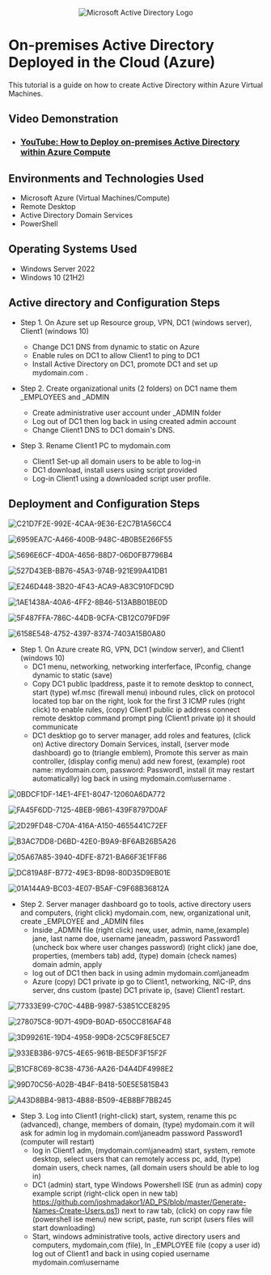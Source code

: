 <p align="center">
<img src="https://i.imgur.com/pU5A58S.png" alt="Microsoft Active Directory Logo"/>
</p>

<h1>On-premises Active Directory Deployed in the Cloud (Azure)</h1>
This tutorial is a guide on how to create Active Directory within Azure Virtual Machines.<br />


<h2>Video Demonstration</h2>

- ### [YouTube: How to Deploy on-premises Active Directory within Azure Compute](https://www.youtube.com)

<h2>Environments and Technologies Used</h2>

- Microsoft Azure (Virtual Machines/Compute)
- Remote Desktop
- Active Directory Domain Services
- PowerShell

<h2>Operating Systems Used </h2>

- Windows Server 2022
- Windows 10 (21H2)

<h2>Active directory and Configuration Steps</h2>

- Step 1. On Azure set up Resource group, VPN, DC1 (windows server), Client1 (windows 10)
  - Change DC1 DNS from dynamic to static on Azure
  - Enable rules on DC1 to allow Client1 to ping to DC1
  - Install Active Directory on DC1, promote DC1 and set up mydomain.com .

- Step 2. Create organizational units (2 folders) on DC1 name them _EMPLOYEES and _ADMIN
  - Create administrative user account under _ADMIN folder
  - Log out of DC1 then log back in using created admin account 
  - Change Client1 DNS to DC1 domain's DNS.
  
- Step 3. Rename Client1 PC to mydomain.com
  - Client1 Set-up all domain users to be able to log-in
  - DC1 download, install users using script provided
  - Log-in Client1 using a downloaded script user profile.

<h2>Deployment and Configuration Steps</h2>  

![C21D7F2E-992E-4CAA-9E36-E2C7B1A56CC4](https://github.com/davidlab8/Active-directory-/assets/154483052/8a536f4b-d844-495e-aa2d-7b30dd70b520)

 ![6959EA7C-A466-400B-948C-4B0B5E266F55](https://github.com/davidlab8/Active-directory-/assets/154483052/5db12451-d7c8-4f7b-844b-101e104bbb39)

![5696E6CF-4D0A-4656-B8D7-06D0FB7796B4](https://github.com/davidlab8/Active-directory-/assets/154483052/a453f589-faab-46e3-bd05-673857b6312b)

![527D43EB-BB76-45A3-974B-921E99A41DB1](https://github.com/davidlab8/Active-directory-/assets/154483052/23116f9b-2077-4cac-a34b-897e0fda5375)


![E246D448-3B20-4F43-ACA9-A83C910FDC9D](https://github.com/davidlab8/Active-directory-/assets/154483052/0d7915b2-bc8a-4b55-badb-3334fc1ce47c)

![1AE1438A-40A6-4FF2-8B46-513ABB01BE0D](https://github.com/davidlab8/Active-directory-/assets/154483052/9d063b72-ad51-4623-b066-26748a38817d)

![5F487FFA-786C-44DB-9CFA-CB12C079FD9F](https://github.com/davidlab8/Active-directory-/assets/154483052/1effcc5c-7cff-489c-b9f5-8a957ca75514)

![6158E548-4752-4397-8374-7403A15B0A80](https://github.com/davidlab8/Active-directory-/assets/154483052/5136d321-4b98-4c07-9c2b-83162e7ca26d)

- Step 1. On Azure create RG, VPN, DC1 (window server), and Client1 (windows 10)
    - DC1 menu, networking, networking interferface, IPconfig, change dynamic to static (save)
  - Copy DC1 public Ipaddress, paste it to remote desktop to connect, start (type) wf.msc (firewall menu) inbound rules, click on protocol located top bar on the right,
look for the first 3 ICMP rules (right click) to enable rules, (copy) Client1 public ip address connect remote desktop command prompt ping (Client1 private ip) it should communicate
  - DC1 desktiop go to server manager, add roles and features, (click on) Active directory Domain Services, install, (server mode dashboard) go to (triangle emblem),
Promote this server as main controller, (display config menu) add new forest, (example) root name: mydomain.com, password: Password1, install (it may restart automatically) 
log back in using mydomain.com\username .

![0BDCF1DF-14E1-4FE1-8047-12060A6DA772](https://github.com/davidlab8/Active-directory-/assets/154483052/81cd1ce5-a7da-442d-af13-484432230ec5)

![FA45F6DD-7125-4BEB-9B61-439F8797D0AF](https://github.com/davidlab8/Active-directory-/assets/154483052/c036bebf-c1a4-48ad-a786-5753ecf45728)
  
  ![2D29FD48-C70A-416A-A150-4655441C72EF](https://github.com/davidlab8/Active-directory-/assets/154483052/5cb5a074-74e9-4f64-bb66-ec6e8fe52725)

![B3AC7DD8-D6BD-42E0-B9A9-BF6AB26B5A26](https://github.com/davidlab8/Active-directory-/assets/154483052/1ac4fb86-08fd-41a7-8292-1fe6a32bd6e8)

![05A67A85-3940-4DFE-8721-BA66F3E1FF86](https://github.com/davidlab8/Active-directory-/assets/154483052/0c36617b-cf74-46b4-ab0d-614e9f90ca87)

![DC819A8F-B772-49E3-BD98-80D35D9EB01E](https://github.com/davidlab8/Active-directory-/assets/154483052/3da5363c-d24b-4a55-89d5-b58d537ae238)

![01A144A9-BC03-4E07-B5AF-C9F68B36812A](https://github.com/davidlab8/Active-directory-/assets/154483052/821f481d-417a-42cc-822c-684a723a5e6b)

  - Step 2. Server manager dashboard go to tools, active directory users and computers, (right click) mydomain.com, new, organizational unit, create _EMPLOYEE and _ADMIN files
    - Inside _ADMIN file (right click) new, user, admin, name,(example) jane, last name doe, username janeadm, password Password1 (uncheck box where user changes password)
(right click) jane doe, properties, (members tab) add, (type) domain (check names) domain admin, apply
    - log out of DC1 then back in using admin mydomain.com\janeadm
    - Azure (copy) DC1 private ip go to Client1, networking, NIC-IP, dns server, dns custom (paste) DC1 private ip, (save) Client1 restart.

![77333E99-C70C-44BB-9987-53851CCE8295](https://github.com/davidlab8/Active-directory-/assets/154483052/1ecbbef5-6138-4d42-8c9c-7de3b7e10a5b)

  ![278075C8-9D71-49D9-B0AD-650CC816AF48](https://github.com/davidlab8/Active-directory-/assets/154483052/9e7142ac-f7ee-445f-8408-3ef2b6d56599)

![3D99261E-19D4-4958-99D8-2C5C9F8E5CE7](https://github.com/davidlab8/Active-directory-/assets/154483052/fbdcd3ae-b712-4c77-b6d8-751b53f0ff15)

  ![933EB3B6-97C5-4E65-961B-BE5DF3F15F2F](https://github.com/davidlab8/Active-directory-/assets/154483052/cc8ed751-a071-4184-b4e1-07928d801838)

  ![B1CF8C69-8C38-4736-AA26-D4A4DF4998E2](https://github.com/davidlab8/Active-directory-/assets/154483052/36c1b5ee-d78c-442f-b50f-ae7a6a05aab9)

  ![99D70C56-A02B-4B4F-B418-50E5E5815B43](https://github.com/davidlab8/Active-directory-/assets/154483052/cce0f26a-283d-4224-8bf7-2d346eef7c22)

![A43D8BB4-9813-4B88-B509-4EB8BF7BB245](https://github.com/davidlab8/Active-directory-/assets/154483052/0993b079-f256-4287-9e1f-a0437e765536)

  - Step 3. Log into Client1 (right-click) start, system, rename this pc (advanced), change, members of domain, (type) mydomain.com it will ask for admin log in mydomain.com\janeadm password Password1
(computer will restart)
    - log in Client1 adm, (mydomain.com\janeadm) start, system, remote desktop, select users that can remotely access pc, add, (type) domain users, check names, 
(all domain users should be able to log in)
    - DC1 (admin) start, type Windows Powershell ISE (run as admin) copy example script (right-click open in new tab) 
https://github.com/joshmadakor1/AD_PS/blob/master/Generate-Names-Create-Users.ps1) next to raw tab, (click) on copy raw file (powershell ise menu) new script, paste, run script (users files will start downloading)
    - Start, windows administrative tools, active directory users and computers, mydomain,com (file), In _EMPLOYEE file (copy a user id) log out of Client1 and back in using copied username mydomain.com\username 



